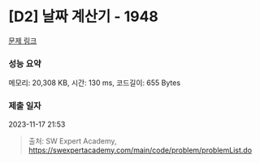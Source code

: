 # [D2] 날짜 계산기 - 1948 

[문제 링크](https://swexpertacademy.com/main/code/problem/problemDetail.do?contestProbId=AV5PnnU6AOsDFAUq) 

### 성능 요약

메모리: 20,308 KB, 시간: 130 ms, 코드길이: 655 Bytes

### 제출 일자

2023-11-17 21:53



> 출처: SW Expert Academy, https://swexpertacademy.com/main/code/problem/problemList.do